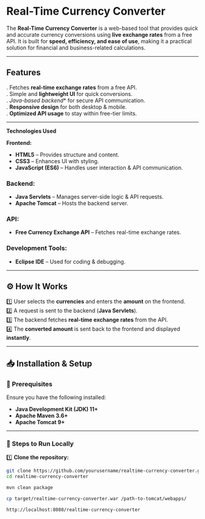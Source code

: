#  Real-Time Currency Converter

The **Real-Time Currency Converter** is a web-based tool that provides quick and accurate currency conversions using **live exchange rates** from a free API. It is built for **speed, efficiency, and ease of use**, making it a practical solution for financial and business-related calculations.

---

##  Features

. Fetches **real-time exchange rates** from a free API.  
. Simple and **lightweight UI** for quick conversions.  
. *Java-based backend** for secure API communication.  
. **Responsive design** for both desktop & mobile.  
. **Optimized API usage** to stay within free-tier limits.  

---

 **Technologies Used**

 **Frontend:**
- **HTML5** – Provides structure and content.
- **CSS3** – Enhances UI with styling.
- **JavaScript (ES6)** – Handles user interaction & API communication.

### **Backend:**
- **Java Servlets** – Manages server-side logic & API requests.
- **Apache Tomcat** – Hosts the backend server.

### **API:**
- **Free Currency Exchange API** – Fetches real-time exchange rates.

### **Development Tools:**
- **Eclipse IDE** – Used for coding & debugging.

---

## ⚙️ How It Works

1️⃣ User selects the **currencies** and enters the **amount** on the frontend.  
2️⃣ A request is sent to the backend (**Java Servlets**).  
3️⃣ The backend fetches **real-time exchange rates** from the API.  
4️⃣ The **converted amount** is sent back to the frontend and displayed **instantly**.  

---

## 📥 Installation & Setup

### **🔹 Prerequisites**
Ensure you have the following installed:

- **Java Development Kit (JDK) 11+**
- **Apache Maven 3.6+**
- **Apache Tomcat 9+**

---

### **🔹 Steps to Run Locally**

1️⃣ **Clone the repository:**
```sh
git clone https://github.com/yourusername/realtime-currency-converter.git
cd realtime-currency-converter

mvn clean package

cp target/realtime-currency-converter.war /path-to-tomcat/webapps/

http://localhost:8080/realtime-currency-converter
